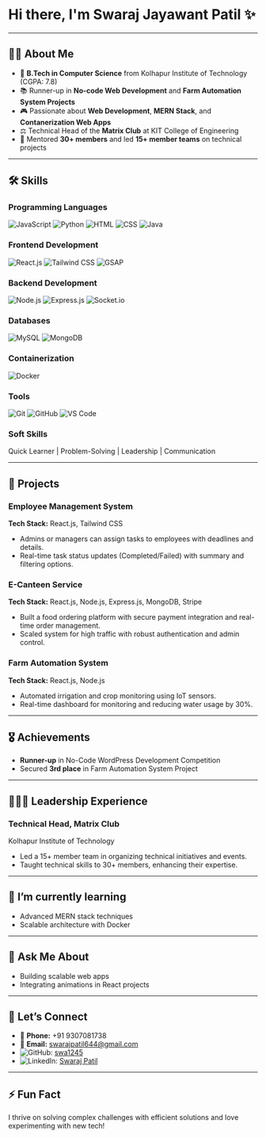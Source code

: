 # Hi there, I'm Swaraj Jayawant Patil ✨

---

## 👨‍💻 About Me

- 🌟 **B.Tech in Computer Science** from Kolhapur Institute of Technology (CGPA: 7.8)
- 📚 Runner-up in **No-code Web Development** and **Farm Automation System Projects**
- 🎮 Passionate about **Web Development**, **MERN Stack**, and **Contanerization Web Apps**
- ⚖️ Technical Head of the **Matrix Club** at KIT College of Engineering
- 🌿 Mentored **30+ members** and led **15+ member teams** on technical projects

---

## 🛠 Skills

### **Programming Languages**
![JavaScript](https://img.shields.io/badge/-JavaScript-F7DF1E?logo=javascript&logoColor=black) ![Python](https://img.shields.io/badge/-Python-3776AB?logo=python&logoColor=white) ![HTML](https://img.shields.io/badge/-HTML-E34F26?logo=html5&logoColor=white) ![CSS](https://img.shields.io/badge/-CSS-1572B6?logo=css3&logoColor=white) ![Java](https://img.shields.io/badge/-Java-007396?logo=java&logoColor=white)

### **Frontend Development**
![React.js](https://img.shields.io/badge/-React.js-61DAFB?logo=react&logoColor=black) ![Tailwind CSS](https://img.shields.io/badge/-TailwindCSS-06B6D4?logo=tailwindcss&logoColor=white) ![GSAP](https://img.shields.io/badge/-GSAP-88CE02?logo=greensock&logoColor=white)

### **Backend Development**
![Node.js](https://img.shields.io/badge/-Node.js-339933?logo=node.js&logoColor=white) ![Express.js](https://img.shields.io/badge/-Express.js-000000?logo=express&logoColor=white) ![Socket.io](https://img.shields.io/badge/-Socket.io-010101?logo=socket.io&logoColor=white)

### **Databases**
![MySQL](https://img.shields.io/badge/-MySQL-4479A1?logo=mysql&logoColor=white) ![MongoDB](https://img.shields.io/badge/-MongoDB-47A248?logo=mongodb&logoColor=white)

### **Containerization**
![Docker](https://img.shields.io/badge/-Docker-2496ED?logo=docker&logoColor=white)

### **Tools**
![Git](https://img.shields.io/badge/-Git-F05032?logo=git&logoColor=white) ![GitHub](https://img.shields.io/badge/-GitHub-181717?logo=github&logoColor=white) ![VS Code](https://img.shields.io/badge/-VS%20Code-007ACC?logo=visualstudiocode&logoColor=white)

### **Soft Skills**
Quick Learner | Problem-Solving | Leadership | Communication

---

## 🔭 Projects

### **Employee Management System**  
**Tech Stack:** React.js, Tailwind CSS
- Admins or managers can assign tasks to employees with deadlines and details.
- Real-time task status updates (Completed/Failed) with summary and filtering options.

### **E-Canteen Service**  
**Tech Stack:** React.js, Node.js, Express.js, MongoDB, Stripe
- Built a food ordering platform with secure payment integration and real-time order management.
- Scaled system for high traffic with robust authentication and admin control.

### **Farm Automation System**  
**Tech Stack:** React.js, Node.js
- Automated irrigation and crop monitoring using IoT sensors.
- Real-time dashboard for monitoring and reducing water usage by 30%.


---

## 🎖️ Achievements

- **Runner-up** in No-Code WordPress Development Competition
- Secured **3rd place** in Farm Automation System Project

---

## 🧑‍🤝‍🧑 Leadership Experience

### **Technical Head, Matrix Club**  
Kolhapur Institute of Technology
- Led a 15+ member team in organizing technical initiatives and events.
- Taught technical skills to 30+ members, enhancing their expertise.

---

## 🌱 I’m currently learning

- Advanced MERN stack techniques
- Scalable architecture with Docker 

---

## 💬 Ask Me About

- Building scalable web apps
- Integrating animations in React projects

---

## 🤝 Let’s Connect

- 📱 **Phone:** +91 9307081738
- 📧 **Email:** [swarajpatil644@gmail.com](mailto:swarajpatil644@gmail.com)
- ![GitHub](https://img.shields.io/badge/-GitHub-181717?logo=github&logoColor=white): [swa1245](https://github.com/swa1245)
- ![LinkedIn](https://img.shields.io/badge/-LinkedIn-0077B5?logo=linkedin&logoColor=white): [Swaraj Patil](https://linkedin.com/in/swaraj-patil-a60aa9315)

---

## ⚡ Fun Fact

I thrive on solving complex challenges with efficient solutions and love experimenting with new tech!
